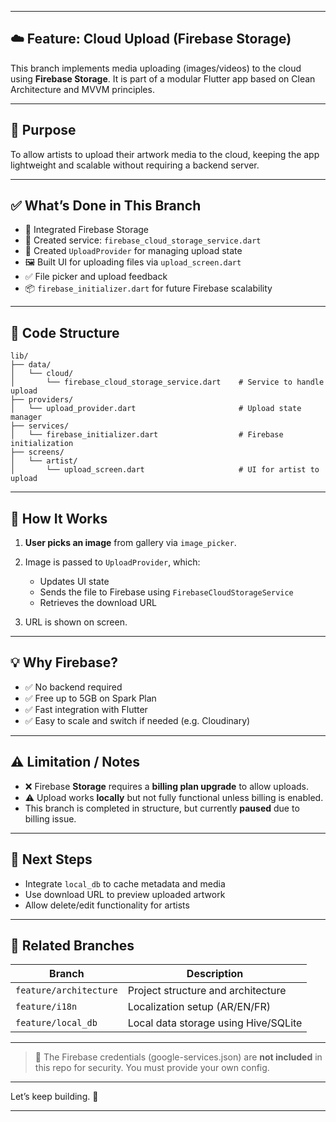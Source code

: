 
---

## ☁️ Feature: Cloud Upload (Firebase Storage)

This branch implements media uploading (images/videos) to the cloud using **Firebase Storage**. It is part of a modular Flutter app based on Clean Architecture and MVVM principles.

---

## 🎯 Purpose

To allow artists to upload their artwork media to the cloud, keeping the app lightweight and scalable without requiring a backend server.

---

## ✅ What’s Done in This Branch

* 🔌 Integrated Firebase Storage
* 📁 Created service: `firebase_cloud_storage_service.dart`
* 🧠 Created `UploadProvider` for managing upload state
* 🖼️ Built UI for uploading files via `upload_screen.dart`
* ✅ File picker and upload feedback
* 📦 `firebase_initializer.dart` for future Firebase scalability

---

## 📂 Code Structure

```plaintext
lib/
├── data/
│   └── cloud/
│       └── firebase_cloud_storage_service.dart    # Service to handle upload
├── providers/
│   └── upload_provider.dart                       # Upload state manager
├── services/
│   └── firebase_initializer.dart                  # Firebase initialization
├── screens/
│   └── artist/
│       └── upload_screen.dart                     # UI for artist to upload
```

---

## 🔧 How It Works

1. **User picks an image** from gallery via `image_picker`.
2. Image is passed to `UploadProvider`, which:

   * Updates UI state
   * Sends the file to Firebase using `FirebaseCloudStorageService`
   * Retrieves the download URL
3. URL is shown on screen.

---

## 💡 Why Firebase?

* ✅ No backend required
* ✅ Free up to 5GB on Spark Plan
* ✅ Fast integration with Flutter
* ✅ Easy to scale and switch if needed (e.g. Cloudinary)

---

## ⚠️ Limitation / Notes

* ❌ Firebase **Storage** requires a **billing plan upgrade** to allow uploads.
* ⚠️ Upload works **locally** but not fully functional unless billing is enabled.
* This branch is completed in structure, but currently **paused** due to billing issue.

---

## 📌 Next Steps

* Integrate `local_db` to cache metadata and media
* Use download URL to preview uploaded artwork
* Allow delete/edit functionality for artists

---

## 🧩 Related Branches

| Branch                 | Description                          |
| ---------------------- | ------------------------------------ |
| `feature/architecture` | Project structure and architecture   |
| `feature/i18n`         | Localization setup (AR/EN/FR)        |
| `feature/local_db`     | Local data storage using Hive/SQLite |

---

> 🔐 The Firebase credentials (google-services.json) are **not included** in this repo for security. You must provide your own config.

---
Let’s keep building. 💪

---
